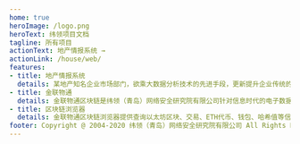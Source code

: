 ```yaml
---
home: true
heroImage: /logo.png
heroText: 纬领项目文档
tagline: 所有项目
actionText: 地产情报系统 →
actionLink: /house/web/
features:
- title: 地产情报系统
  details: 某地产知名企业市场部门，欲乘大数据分析技术的先进手段，更新提升企业传统的市场决策机制和体系建设。需开发研制一套软件，具体目标为：能提供给地产开发商一些顾客需求的细节，注重品质差异比较和竞品分析，要求展示多维度的分析结果和报表。
- title: 金联物通
  details: 金联物通区块链是纬领（青岛）网络安全研究院有限公司针对信息时代的电子数据存证而独立研发的 ”区块链+” 业务系统。该系统旨在帮助用户在将一切钱、物流通的电子信息等诸多电子数据进入区块链，以满足电子数据证据的真实性、合法性要求，同时解决了电子数据存证的信息备份的难题。
- title: 区块链浏览器
  details: 金联物通区块链浏览器提供查询以太坊区块、交易、ETH代币、钱包、哈希值等信息的网站,实时同步更新ETH所有节点信息。
footer: Copyright @ 2004-2020 纬领（青岛）网络安全研究院有限公司 All Rights Reserved
---
```

